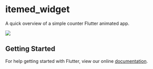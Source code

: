 # itemed_widget

A quick overview of a simple counter Flutter animated app.

![](https://raw.githubusercontent.com/K-Constantine/flutter_animated_counter/blob/master/counter.gif?raw=true)

## Getting Started

For help getting started with Flutter, view our online
[documentation](https://flutter.io/).
